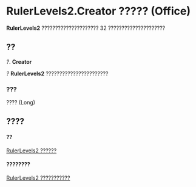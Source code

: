 
# RulerLevels2.Creator ????? (Office)

 **RulerLevels2** ????????????????????? 32 ?????????????????????


## ??

 _?_. **Creator**

 _?_ **RulerLevels2** ???????????????????????


### ???

???? (Long)


## ????


#### ??


[RulerLevels2 ??????](01bd257c-1c26-a7cd-cf2a-8478c861b78a.md)
#### ????????


[RulerLevels2 ???????????](http://msdn.microsoft.com/library/6ca40020-3cf8-d0bd-88ec-73de61c55daf%28Office.15%29.aspx)